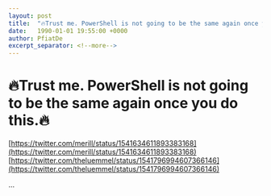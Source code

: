 ```yaml
---
layout: post
title:  "🔥Trust me. PowerShell is not going to be the same again once you do this.🔥"
date:   1990-01-01 19:55:00 +0000
author: PfiatDe
excerpt_separator: <!--more-->
---
```


# 🔥Trust me. PowerShell is not going to be the same again once you do this.🔥
[https://twitter.com/merill/status/1541634611893383168](https://twitter.com/merill/status/1541634611893383168)
[https://twitter.com/theluemmel/status/1541796994607366146](https://twitter.com/theluemmel/status/1541796994607366146)

...
<!--more-->
